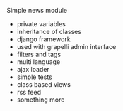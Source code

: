 Simple news module


* private variables
* inheritance of classes
* django framework
* used with grapelli admin interface
* filters and tags
* multi language
* ajax loader
* simple tests
* class based views
* rss feed
* something more
